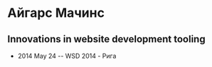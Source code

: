 # Айгарс Мачинс

## Innovations in website development tooling
- 2014 May 24 -- WSD 2014 - Рига    
